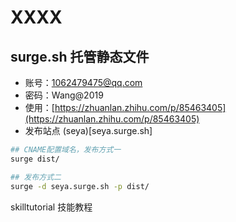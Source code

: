 # XXXX

## surge.sh 托管静态文件

- 账号：1062479475@qq.com
- 密码：Wang@2019
- 使用：[https://zhuanlan.zhihu.com/p/85463405](https://zhuanlan.zhihu.com/p/85463405)
- 发布站点 (seya)[seya.surge.sh]

```bash
## CNAME配置域名，发布方式一
surge dist/

## 发布方式二
surge -d seya.surge.sh -p dist/
```

skilltutorial 技能教程